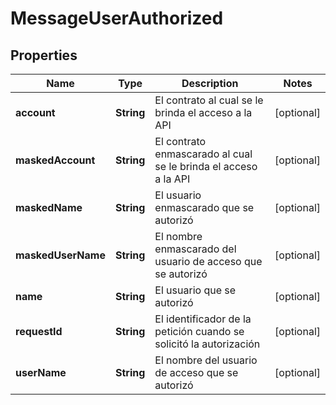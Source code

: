 # MessageUserAuthorized

## Properties
Name | Type | Description | Notes
------------ | ------------- | ------------- | -------------
**account** | **String** | El contrato al cual se le brinda el acceso a la API |  [optional]
**maskedAccount** | **String** | El contrato enmascarado al cual se le brinda el acceso a la API |  [optional]
**maskedName** | **String** | El usuario enmascarado que se autorizó |  [optional]
**maskedUserName** | **String** | El nombre enmascarado del usuario de acceso que se autorizó |  [optional]
**name** | **String** | El usuario que se autorizó |  [optional]
**requestId** | **String** | El identificador de la petición cuando se solicitó la autorización |  [optional]
**userName** | **String** | El nombre del usuario de acceso que se autorizó |  [optional]
